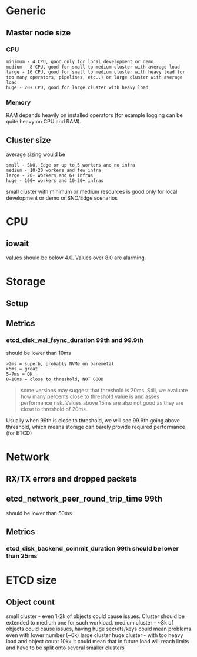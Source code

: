 # Generic

## Master node size

### CPU

```
minimum - 4 CPU, good only for local development or demo
medium - 8 CPU, good for small to medium cluster with average load
large - 16 CPU, good for small to medium cluster with heavy load (or too many operators, pipelines, etc..) or large cluster with average load
huge - 20+ CPU, good for large cluster with heavy load
```

### Memory

RAM depends heavily on installed operators (for example logging can be quite heavy on CPU and RAM).


## Cluster size

average sizing would be

```
small - SNO, Edge or up to 5 workers and no infra
medium - 10-20 workers and few infra
large - 20+ workers and 6+ infras
huge - 100+ workers and 10-20+ infras
```

small cluster with minimum or medium resources is good only for local development or demo or SNO/Edge scenarios



# CPU

## iowait 

values should be below 4.0. Values over 8.0 are alarming.


# Storage


## Setup


## Metrics

### etcd_disk_wal_fsync_duration 99th and 99.9th

should be lower than 10ms

```
>2ms = superb, probably NVMe on baremetal
>5ms = great
5-7ms = OK
8-10ms = close to threshold, NOT GOOD
```

> some versions may suggest that threshold is 20ms. Still, we evaluate how many percents close to threshold value is and asses performance risk. Values above 15ms are also not good as they are close to threshold of 20ms.

Usually when 99th is close to threshold, we will see 99.9th going above threshold, which means storage can barely provide required performance (for ETCD)



# Network

## RX/TX errors and dropped packets



## etcd_network_peer_round_trip_time 99th 

should be lower than 50ms




## Metrics



### etcd_disk_backend_commit_duration 99th should be lower than 25ms





# ETCD size

## Object count

small cluster - even 1-2k of objects could cause issues. Cluster should be extended to medium one for such workload.
medium cluster - ~8k of objects could cause issues, having huge secrets/keys could mean problems even with lower number (~6k)
large cluster
huge cluster - with too heavy load and object count 10k+ it could mean that in future load will reach limits and have to be split onto several smaller clusters